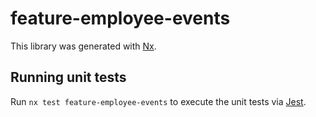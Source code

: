 # feature-employee-events

This library was generated with [Nx](https://nx.dev).

## Running unit tests

Run `nx test feature-employee-events` to execute the unit tests via [Jest](https://jestjs.io).
